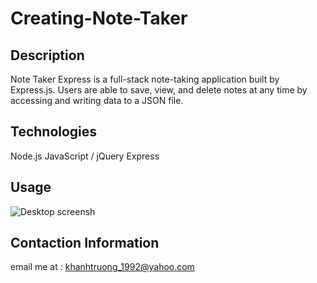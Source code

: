 # Creating-Note-Taker

## Description
Note Taker Express is a full-stack note-taking application built by Express.js. Users are able to save, view, and delete notes at any time by accessing and writing data to a JSON file.
## Technologies
Node.js
JavaScript / jQuery
Express

## Usage

![Desktop screensh](https://user-images.githubusercontent.com/82126894/138583496-f3270925-3da6-415e-b32f-9590d725f508.png)


## Contaction Information
email me at : khanhtruong_1992@yahoo.com 